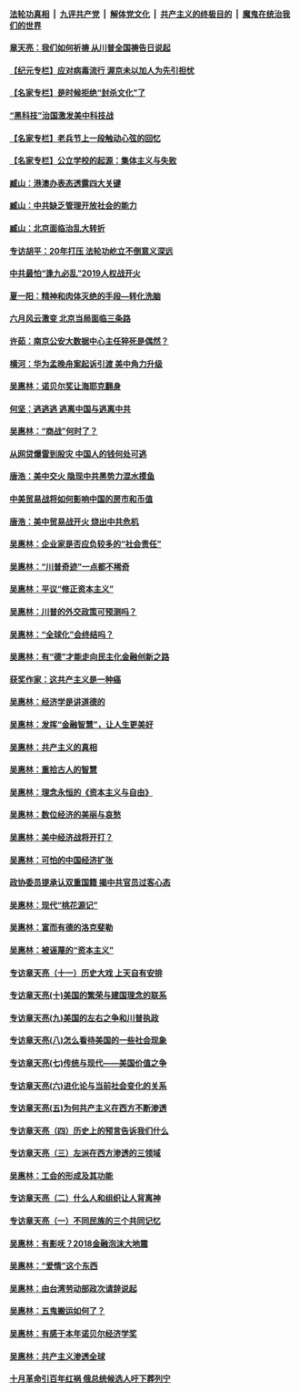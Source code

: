 ####  [法轮功真相](../../../../basic/blob/master/README.md?t=06282302) &nbsp;|&nbsp; [九评共产党](../../../../9ping.md/blob/master/README.md?t=06282302) &nbsp;|&nbsp; [解体党文化](../../../../jtdwh.md/blob/master/README.md?t=06282302)  &nbsp;|&nbsp; [共产主义的终极目的](../../../../gczydzjmd.md/blob/master/README.md?t=06282302) &nbsp;|&nbsp; [魔鬼在统治我们的世界](../../../../mgztzwmdsj.md/blob/master/README.md?t=06282302) 

#### [章天亮：我们如何祈祷 从川普全国祷告日说起](../pages/nsc423/n11944627.md?t=06282302) 

#### [【纪元专栏】应对病毒流行 渥京未以加人为先引担忧](../pages/nsc423/n11875714.md?t=06282302) 

#### [【名家专栏】是时候拒绝“封杀文化”了](../pages/nsc423/n11814093.md?t=06282302) 

#### [“黑科技”治国激发美中科技战](../pages/nsc423/n11638056.md?t=06282302) 

#### [【名家专栏】老兵节上一段触动心弦的回忆](../pages/nsc423/n11646016.md?t=06282302) 

#### [【名家专栏】公立学校的起源：集体主义与失败](../pages/nsc423/n11601833.md?t=06282302) 

#### [臧山：港澳办表态透露四大关键](../pages/nsc423/n11421628.md?t=06282302) 

#### [臧山：中共缺乏管理开放社会的能力](../pages/nsc423/n11407457.md?t=06282302) 

#### [臧山：北京面临治乱大转折](../pages/nsc423/n11406895.md?t=06282302) 

#### [专访胡平：20年打压 法轮功屹立不倒意义深远](../pages/nsc423/n11398800.md?t=06282302) 

#### [中共最怕“逢九必乱”2019人权战开火](../pages/nsc423/n11385248.md?t=06282302) 

#### [夏一阳：精神和肉体灭绝的手段—转化洗脑](../pages/nsc423/n11368250.md?t=06282302) 

#### [六月风云激变 北京当局面临三条路](../pages/nsc423/n11313668.md?t=06282302) 

#### [许茹：南京公安大数据中心主任猝死是偶然？](../pages/nsc423/n11064744.md?t=06282302) 

#### [横河：华为孟晚舟案起诉引渡 美中角力升级](../pages/nsc423/n11027230.md?t=06282302) 

#### [吴惠林：诺贝尔奖让海耶克翻身](../pages/nsc423/n10890049.md?t=06282302) 

#### [何坚：逃逃逃 逃离中国与逃离中共](../pages/nsc423/n10592891.md?t=06282302) 

#### [吴惠林：“商战”何时了？](../pages/nsc423/n10573558.md?t=06282302) 

#### [从网贷爆雷到股灾 中国人的钱何处可逃](../pages/nsc423/n10572800.md?t=06282302) 

#### [唐浩：美中交火 隐现中共黑势力混水摸鱼](../pages/nsc423/n10544040.md?t=06282302) 

#### [中美贸易战将如何影响中国的房市和币值](../pages/nsc423/n10543697.md?t=06282302) 

#### [唐浩：美中贸易战开火 烧出中共危机](../pages/nsc423/n10540126.md?t=06282302) 

#### [吴惠林：企业家是否应负较多的“社会责任”](../pages/nsc423/n10535022.md?t=06282302) 

#### [吴惠林：“川普奇迹”一点都不稀奇](../pages/nsc423/n10512808.md?t=06282302) 

#### [吴惠林：平议“修正资本主义”](../pages/nsc423/n10495724.md?t=06282302) 

#### [吴惠林：川普的外交政策可预测吗？](../pages/nsc423/n10462387.md?t=06282302) 

#### [吴惠林：“全球化”会终结吗？](../pages/nsc423/n10452838.md?t=06282302) 

#### [吴惠林：有“德”才能走向民主化金融创新之路](../pages/nsc423/n10432292.md?t=06282302) 

#### [获奖作家：这共产主义是一种癌](../pages/nsc423/n10431541.md?t=06282302) 

#### [吴惠林：经济学是讲道德的](../pages/nsc423/n10398014.md?t=06282302) 

#### [吴惠林：发挥“金融智慧”，让人生更美好](../pages/nsc423/n10375019.md?t=06282302) 

#### [吴惠林：共产主义的真相](../pages/nsc423/n10351394.md?t=06282302) 

#### [吴惠林：重拾古人的智慧](../pages/nsc423/n10337691.md?t=06282302) 

#### [吴惠林：理念永恒的《资本主义与自由》](../pages/nsc423/n10316274.md?t=06282302) 

#### [吴惠林：数位经济的美丽与哀愁](../pages/nsc423/n10292946.md?t=06282302) 

#### [吴惠林：美中经济战将开打？](../pages/nsc423/n10258825.md?t=06282302) 

#### [吴惠林：可怕的中国经济扩张](../pages/nsc423/n10219147.md?t=06282302) 

#### [政协委员提承认双重国籍 揭中共官员过客心态](../pages/nsc423/n10208809.md?t=06282302) 

#### [吴惠林：现代“桃花源记”](../pages/nsc423/n10185234.md?t=06282302) 

#### [吴惠林：富而有德的洛克斐勒](../pages/nsc423/n10142264.md?t=06282302) 

#### [吴惠林：被诬蔑的“资本主义”](../pages/nsc423/n10124816.md?t=06282302) 

#### [专访章天亮（十一）历史大戏 上天自有安排](../pages/nsc423/n10094905.md?t=06282302) 

#### [专访章天亮(十)美国的繁荣与建国理念的联系](../pages/nsc423/n10094899.md?t=06282302) 

#### [专访章天亮(九)美国的左右之争和川普执政](../pages/nsc423/n10094889.md?t=06282302) 

#### [专访章天亮(八)怎么看待美国的一些社会现象](../pages/nsc423/n10094857.md?t=06282302) 

#### [专访章天亮(七)传统与现代——美国价值之争](../pages/nsc423/n10093140.md?t=06282302) 

#### [专访章天亮(六)进化论与当前社会变化的关系](../pages/nsc423/n10092036.md?t=06282302) 

#### [专访章天亮(五)为何共产主义在西方不断渗透](../pages/nsc423/n10083620.md?t=06282302) 

#### [专访章天亮（四）历史上的预言告诉我们什么](../pages/nsc423/n10083606.md?t=06282302) 

#### [专访章天亮（三）左派在西方渗透的三领域](../pages/nsc423/n10081115.md?t=06282302) 

#### [吴惠林：工会的形成及其功能](../pages/nsc423/n10080633.md?t=06282302) 

#### [专访章天亮（二）什么人和组织让人背离神](../pages/nsc423/n10076637.md?t=06282302) 

#### [专访章天亮（一）不同民族的三个共同记忆](../pages/nsc423/n10074188.md?t=06282302) 

#### [吴惠林：有影呒？2018金融泡沫大地震](../pages/nsc423/n10040534.md?t=06282302) 

#### [吴惠林：“爱情”这个东西](../pages/nsc423/n10019423.md?t=06282302) 

#### [吴惠林：由台湾劳动部政次请辞说起](../pages/nsc423/n9979679.md?t=06282302) 

#### [吴惠林：五鬼搬运如何了？](../pages/nsc423/n9925338.md?t=06282302) 

#### [吴惠林：有感于本年诺贝尔经济学奖](../pages/nsc423/n9871883.md?t=06282302) 

#### [吴惠林：共产主义渗透全球](../pages/nsc423/n9812748.md?t=06282302) 

#### [十月革命引百年红祸 俄总统候选人吁下葬列宁](../pages/nsc423/n9810182.md?t=06282302) 

